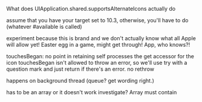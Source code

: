 What does UIApplication.shared.supportsAlternateIcons
actually do

assume that you have your target set to 10.3, otherwise, you'll have to do (whatever #available is called)


experiment because this is brand and we don't actually know what all Apple will allow yet! Easter egg in a game, might get through! App, who knows?!

touchesBegan: no point in retaining self
processes the get accessor for the icon
touchesBegan isn't allowed to throw an error, so we'll use try with a question mark and just return if there's an error.
no rethrow 

happens on background thread (queue? get wording right.)


has to be an array or it doesn't work
investigate?
Array must contain